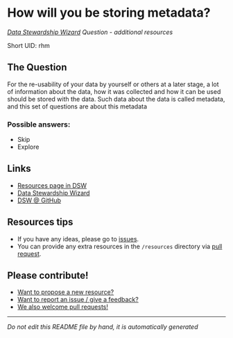# How will you be storing metadata?

*[Data Stewardship Wizard] Question - additional resources*

Short UID: rhm

## The Question

For the re-usability of your data by yourself or others at a later stage, a lot of information about the data, how it was collected and how it can be used should be stored with the data. Such data about the data is called metadata, and this set of questions are about this metadata

### Possible answers:

  * Skip 
  * Explore 

## Links

  * [Resources page in DSW]
  * [Data Stewardship Wizard]
  * [DSW @ GitHub]


## Resources tips

  * If you have any ideas, please go to [issues].
  * You can provide any extra resources in the `/resources` directory via [pull request].

## Please contribute!

  * [Want to propose a new resource?](https://github.com/DSQResources/DSQ-rhm/issues/new)
  * [Want to report an issue / give a feedback?](https://github.com/DSQResources/DSQ-rhm/issues/new)
  * [We also welcome pull requests!](https://github.com/DSQResources/DSQ-rhm/pulls)

----

*Do not edit this README file by hand, it is automatically generated*

[Data Stewardship Wizard]: https://dmp.fairdata.solutions
[Resources page in DSW]: https://dmp.fairdata.solutions/resources/rhm
[DSW @ GitHub]: https://github.com/DataStewardshipWizard
[issues]: https://help.github.com/articles/about-issues/
[pull request]: https://help.github.com/articles/about-pull-requests/